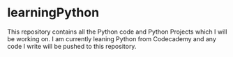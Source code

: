 # learningPython

This repository contains all the Python code and Python Projects 
which I will be working on. I am currently leaning Python from Codecademy
and any code I write will be pushed to this repository.
